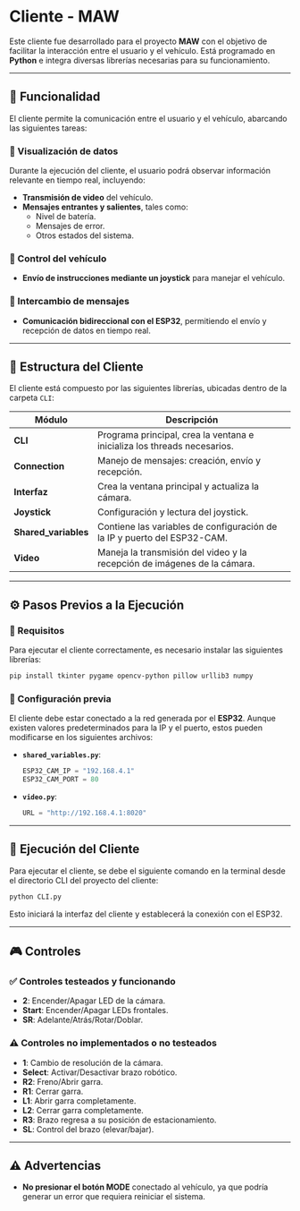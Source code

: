 # Cliente - MAW

Este cliente fue desarrollado para el proyecto **MAW** con el objetivo de facilitar la interacción entre el usuario y el vehículo. Está programado en **Python** e integra diversas librerías necesarias para su funcionamiento.

---

## 📌 Funcionalidad
El cliente permite la comunicación entre el usuario y el vehículo, abarcando las siguientes tareas:

### 🔹 Visualización de datos
Durante la ejecución del cliente, el usuario podrá observar información relevante en tiempo real, incluyendo:
- **Transmisión de video** del vehículo.
- **Mensajes entrantes y salientes**, tales como:
  - Nivel de batería.
  - Mensajes de error.
  - Otros estados del sistema.

### 🔹 Control del vehículo
- **Envío de instrucciones mediante un joystick** para manejar el vehículo.

### 🔹 Intercambio de mensajes
- **Comunicación bidireccional con el ESP32**, permitiendo el envío y recepción de datos en tiempo real.

---

## 📂 Estructura del Cliente
El cliente está compuesto por las siguientes librerías, ubicadas dentro de la carpeta `CLI`:

| Módulo               | Descripción |
|----------------------|-------------|
| **CLI**             | Programa principal, crea la ventana e inicializa los threads necesarios. |
| **Connection**      | Manejo de mensajes: creación, envío y recepción. |
| **Interfaz**        | Crea la ventana principal y actualiza la cámara. |
| **Joystick**        | Configuración y lectura del joystick. |
| **Shared_variables**| Contiene las variables de configuración de la IP y puerto del ESP32-CAM. |
| **Video**           | Maneja la transmisión del video y la recepción de imágenes de la cámara. |

---

## ⚙️ Pasos Previos a la Ejecución

### 📌 Requisitos
Para ejecutar el cliente correctamente, es necesario instalar las siguientes librerías:
```sh
pip install tkinter pygame opencv-python pillow urllib3 numpy
```

### 📌 Configuración previa
El cliente debe estar conectado a la red generada por el **ESP32**. Aunque existen valores predeterminados para la IP y el puerto, estos pueden modificarse en los siguientes archivos:

- **`shared_variables.py`**:
  ```python
  ESP32_CAM_IP = "192.168.4.1"
  ESP32_CAM_PORT = 80
  ```

- **`video.py`**:
  ```python
  URL = "http://192.168.4.1:8020"
  ```

---

## 🚀 Ejecución del Cliente
Para ejecutar el cliente, se debe el siguiente comando en la terminal desde el directorio CLI del proyecto del cliente:
```sh
python CLI.py
```
Esto iniciará la interfaz del cliente y establecerá la conexión con el ESP32.

---

## 🎮 Controles

### ✅ Controles testeados y funcionando
- **2**: Encender/Apagar LED de la cámara.
- **Start**: Encender/Apagar LEDs frontales.
- **SR**: Adelante/Atrás/Rotar/Doblar.

### ⚠️ Controles no implementados o no testeados
- **1**: Cambio de resolución de la cámara.
- **Select**: Activar/Desactivar brazo robótico.
- **R2**: Freno/Abrir garra.
- **R1**: Cerrar garra.
- **L1**: Abrir garra completamente.
- **L2**: Cerrar garra completamente.
- **R3**: Brazo regresa a su posición de estacionamiento.
- **SL**: Control del brazo (elevar/bajar).

---

## ⚠️ Advertencias
- **No presionar el botón MODE** conectado al vehículo, ya que podría generar un error que requiera reiniciar el sistema.